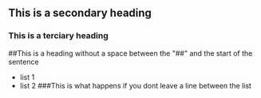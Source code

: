 ## This is a secondary heading
### This is a terciary heading
##This is a heading without a space between the "##" and the start of the sentence
* list 1
* list 2
###This is what happens if you dont leave a line between the list